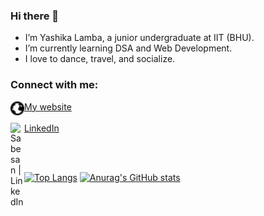 ### Hi there 👋
-	I’m Yashika Lamba, a junior undergraduate at IIT (BHU).
-	I’m currently learning DSA and Web Development.
-	I love to dance, travel, and socialize.

### Connect with me:

[My website<img align="left" alt="Sabesan" width="22px" src="https://raw.githubusercontent.com/iconic/open-iconic/master/svg/globe.svg" />](https://yashika27.github.io)</br><br />
[LinkedIn<img align="left" alt="Sabesan | LinkedIn" width="22px" src="https://cdn.jsdelivr.net/npm/simple-icons@v3/icons/linkedin.svg" />](https://www.linkedin.com/in/yashika-lamba-565ab9196/)<br /><br />
<!-- [Instagram<img align="left" alt="Sabesan | Instagram" width="22px" src="https://cdn.jsdelivr.net/npm/simple-icons@v3/icons/instagram.svg" />](https://www.instagram.com/__n.dahiya__/) -->

<br />

[![Top Langs](https://github-readme-stats.vercel.app/api/top-langs/?username=Yashika27)](https://github.com/anuraghazra/github-readme-stats)
[![Anurag's GitHub stats](https://github-readme-stats.vercel.app/api?username=Yashika27)](https://github.com/anuraghazra/github-readme-stats)


<!--
**Yashika27/Yashika27** is a ✨ _special_ ✨ repository because its `README.md` (this file) appears on your GitHub profile.

Here are some ideas to get you started:

- 🔭 I’m currently working on ...
- 🌱 I’m currently learning ...
- 👯 I’m looking to collaborate on ...
- 🤔 I’m looking for help with ...
- 💬 Ask me about ...
- 📫 How to reach me: ...
- 😄 Pronouns: ...
- ⚡ Fun fact: ...
-->
